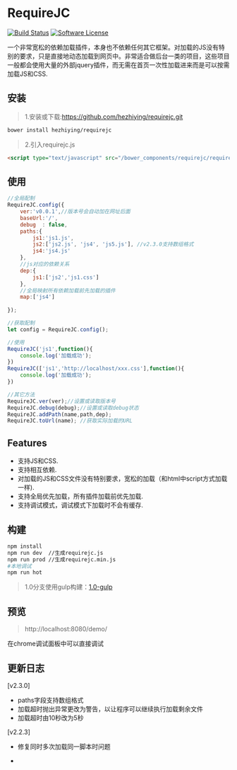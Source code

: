 RequireJC
============
[![Build Status](https://travis-ci.org/hezhiying/requirejc.svg?branch=master)](https://travis-ci.org/hezhiying/requirejc)
[![Software License](https://img.shields.io/badge/license-MIT-brightgreen.svg?style=flat-square)](LICENSE.md)

一个非常宽松的依赖加载插件，本身也不依赖任何其它框架。对加载的JS没有特别的要求，只是直接地动态加载到网页中。非常适合做后台一类的项目，这些项目一般都会使用大量的外部jquery插件，而无需在首页一次性加载进来而是可以按需加载JS和CSS.

## 安装
> 1.安装或下载:https://github.com/hezhiying/requirejc.git
```bash
bower install hezhiying/requirejc
```
> 2.引入requirejc.js

```html
<script type="text/javascript" src="/bower_components/requirejc/requirejc.js"></script>

```
>

## 使用


```javascript
//全局配制
RequireJC.config({
    ver:'v0.0.1',//版本号会自动加在网址后面
    baseUrl:'/',
    debug  : false,
    paths:{
    	js1:'js1.js',
    	js2:['js2.js', 'js4', 'js5.js'], //v2.3.0支持数组格式
    	js4:'js4.js'
    },
    //js对应的依赖关系
    dep:{
    	js1:['js2','js1.css']
    },
    //全局映射所有依赖加载前先加载的插件
    map:['js4']
    
});

//获取配制
let config = RequireJC.config();

//使用
RequireJC('js1',function(){
	console.log('加载成功');
})
RequireJC(['js1','http://localhost/xxx.css'],function(){
	console.log('加载成功');
})

//其它方法
RequireJC.ver(ver);//设置或读取版本号
RequireJC.debug(debug);//设置或读取debug状态
RequireJC.addPath(name,path,dep);
RequireJC.toUrl(name); //获取实际加载的URL

```
## Features

- 支持JS和CSS.
- 支持相互依赖.
- 对加载的JS和CSS文件没有特别要求，宽松的加载（和html中script方式加载一样).
- 支持全局优先加载，所有插件加载前优先加载.
- 支持调试模式，调试模式下加载时不会有缓存.

## 构建
```bash
npm install
npm run dev  //生成requirejc.js
npm run prod //生成requirejc.min.js
#本地调试
npm run hot 

```
> 1.0分支使用gulp构建：[1.0-gulp](https://github.com/hezhiying/requirejc/tree/1.0-gulp)

## 预览

> http://localhost:8080/demo/

在chrome调试面板中可以直接调试

## 更新日志

[v2.3.0]

- paths字段支持数组格式
- 加载超时抛出异常更改为警告，以让程序可以继续执行加载剩余文件
- 加载超时由10秒改为5秒

[v2.2.3]
- 修复同时多次加载同一脚本时问题

-
